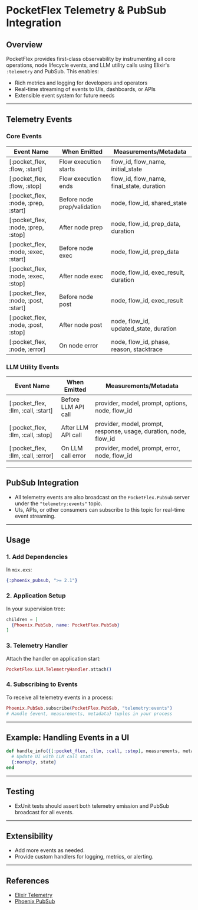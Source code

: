 # PocketFlex Telemetry & PubSub Integration

## Overview

PocketFlex provides first-class observability by instrumenting all core operations, node lifecycle events, and LLM utility calls using Elixir's `:telemetry` and PubSub. This enables:

- Rich metrics and logging for developers and operators
- Real-time streaming of events to UIs, dashboards, or APIs
- Extensible event system for future needs

---

## Telemetry Events

### Core Events

| Event Name                                 | When Emitted                        | Measurements/Metadata                         |
|---------------------------------------------|-------------------------------------|-----------------------------------------------|
| [:pocket_flex, :flow, :start]               | Flow execution starts               | flow_id, flow_name, initial_state             |
| [:pocket_flex, :flow, :stop]                | Flow execution ends                 | flow_id, flow_name, final_state, duration     |
| [:pocket_flex, :node, :prep, :start]        | Before node prep/validation         | node, flow_id, shared_state                   |
| [:pocket_flex, :node, :prep, :stop]         | After node prep                     | node, flow_id, prep_data, duration            |
| [:pocket_flex, :node, :exec, :start]        | Before node exec                    | node, flow_id, prep_data                      |
| [:pocket_flex, :node, :exec, :stop]         | After node exec                     | node, flow_id, exec_result, duration          |
| [:pocket_flex, :node, :post, :start]        | Before node post                    | node, flow_id, exec_result                    |
| [:pocket_flex, :node, :post, :stop]         | After node post                     | node, flow_id, updated_state, duration        |
| [:pocket_flex, :node, :error]               | On node error                       | node, flow_id, phase, reason, stacktrace      |

### LLM Utility Events

| Event Name                                   | When Emitted                     | Measurements/Metadata                                 |
|-----------------------------------------------|----------------------------------|-------------------------------------------------------|
| [:pocket_flex, :llm, :call, :start]           | Before LLM API call              | provider, model, prompt, options, node, flow_id       |
| [:pocket_flex, :llm, :call, :stop]            | After LLM API call               | provider, model, prompt, response, usage, duration, node, flow_id |
| [:pocket_flex, :llm, :call, :error]           | On LLM call error                | provider, model, prompt, error, node, flow_id         |

---

## PubSub Integration

- All telemetry events are also broadcast on the `PocketFlex.PubSub` server under the `"telemetry:events"` topic.
- UIs, APIs, or other consumers can subscribe to this topic for real-time event streaming.

---

## Usage

### 1. Add Dependencies

In `mix.exs`:

```elixir
{:phoenix_pubsub, ">= 2.1"}
```

### 2. Application Setup

In your supervision tree:

```elixir
children = [
  {Phoenix.PubSub, name: PocketFlex.PubSub}
]
```

### 3. Telemetry Handler

Attach the handler on application start:

```elixir
PocketFlex.LLM.TelemetryHandler.attach()
```

### 4. Subscribing to Events

To receive all telemetry events in a process:

```elixir
Phoenix.PubSub.subscribe(PocketFlex.PubSub, "telemetry:events")
# Handle {event, measurements, metadata} tuples in your process
```

---

## Example: Handling Events in a UI

```elixir
def handle_info({[:pocket_flex, :llm, :call, :stop], measurements, metadata}, state) do
  # Update UI with LLM call stats
  {:noreply, state}
end
```

---

## Testing

- ExUnit tests should assert both telemetry emission and PubSub broadcast for all events.

---

## Extensibility

- Add more events as needed.
- Provide custom handlers for logging, metrics, or alerting.

---

## References

- [Elixir Telemetry](https://hexdocs.pm/telemetry/)
- [Phoenix PubSub](https://hexdocs.pm/phoenix_pubsub/)
